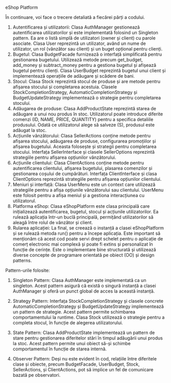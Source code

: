 eShop Platform

În continuare, voi face o trecere detaliată a fiecărei părți a codului.
1.	Autentificarea și utilizatorii:
Clasa AuthManager gestionează autentificarea utilizatorilor și este implementată folosind un Singleton pattern. Ea are o listă simplă de utilizatori (owner și client) cu parole asociate.
Clasa User reprezintă un utilizator, având un nume de utilizator, un rol (vânzător sau client) și un buget opțional pentru clienți.
2.	Bugetul:
Clasa BudgetFacade furnizează o interfață simplificată pentru gestionarea bugetului. Utilizează metode precum get_budget, add_money și subtract_money pentru a gestiona bugetul și afișează bugetul pentru clienți.
Clasa UserBudget reprezintă bugetul unui client și implementează operațiile de adăugare și scădere de bani.
3.	Stocul:
Clasa Stock reprezintă stocul de produse și are metode pentru afișarea stocului și completarea acestuia.
Clasele StockCompletionStrategy, AutomaticCompletionStrategy și BudgetUpdateStrategy implementează o strategie pentru completarea stocului.
4.	Adăugarea de produse:
Clasa AddProductState reprezintă starea de adăugare a unui nou produs în stoc. Utilizatorul poate introduce diferite comenzi (ID, NAME, PRICE, QUANTITY) pentru a specifica detaliile produsului.
Odată ce utilizatorul alege să salveze (S), produsul este adăugat la stoc.
5.	Acțiunile vânzătorului:
Clasa SellerActions conține metode pentru afișarea stocului, adăugarea de produse, configurarea promoțiilor și afișarea bugetului. Aceasta folosește și strategii pentru completarea stocului.
Interfața SellerInterface și clasele SellerOptions reprezintă strategiile pentru afișarea opțiunilor vânzătorului.
6.	Acțiunile clientului:
Clasa ClientActions conține metode pentru autentificarea clientului, afișarea bugetului, plasarea comenzilor și gestionarea coșului de cumpărături.
Interfața ClientInterface și clasa ClientOptions reprezintă strategiile pentru afișarea opțiunilor clientului.
7.	Meniuri și interfață:
Clasa UserMenu este un context care utilizează strategiile pentru a afișa opțiunile vânzătorului sau clientului.
UserMenu este folosit pentru a afișa meniul și a gestiona interacțiunea cu utilizatorul.
8.	Platforma eShop:
Clasa eShopPlatform este clasa principală care inițializează autentificarea, bugetul, stocul și acțiunile utilizatorilor. Ea rulează aplicația într-un buclă principală, permițând utilizatorilor să aleagă între rolul de vânzător și client.
9.	Rularea aplicației:
La final, se creează o instanță a clasei eShopPlatform și se rulează metoda run() pentru a începe aplicația.
Este important să menționăm că acest cod poate servi drept schelet pentru o aplicație de comerț electronic mai complexă și poate fi extins și personalizat în funcție de cerințe. Este o implementare bine structurată și utilizează diverse concepte de programare orientată pe obiect (OO) și design patterns.

Pattern-urile folosite: 

1.	Singleton Pattern:
Clasa AuthManager este implementată ca un singleton. Acest pattern asigură că există o singură instanță a clasei AuthManager și oferă un punct global de acces la această instanță.
 
2.	Strategy Pattern:
Interfața StockCompletionStrategy și clasele concrete AutomaticCompletionStrategy și BudgetUpdateStrategy implementează un pattern de strategie. Acest pattern permite schimbarea comportamentului la runtime.
Clasa Stock utilizează o strategie pentru a completa stocul, în funcție de alegerea utilizatorului.
 
3.	State Pattern:
Clasa AddProductState implementează un pattern de stare pentru gestionarea diferitelor stări în timpul adăugării unui produs la stoc. Acest pattern permite unui obiect să-și schimbe comportamentul în funcție de starea internă.
 
4.	Observer Pattern:
Deși nu este evident în cod, relațiile între diferitele clase și obiecte, precum BudgetFacade, UserBudget, Stock, SellerActions, și ClientActions, pot să implice un fel de comunicare bazată pe observatori.
